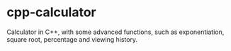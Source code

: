 # cpp-calculator
Calculator in C++, with some advanced functions, such as exponentiation, square root, percentage and viewing history.
